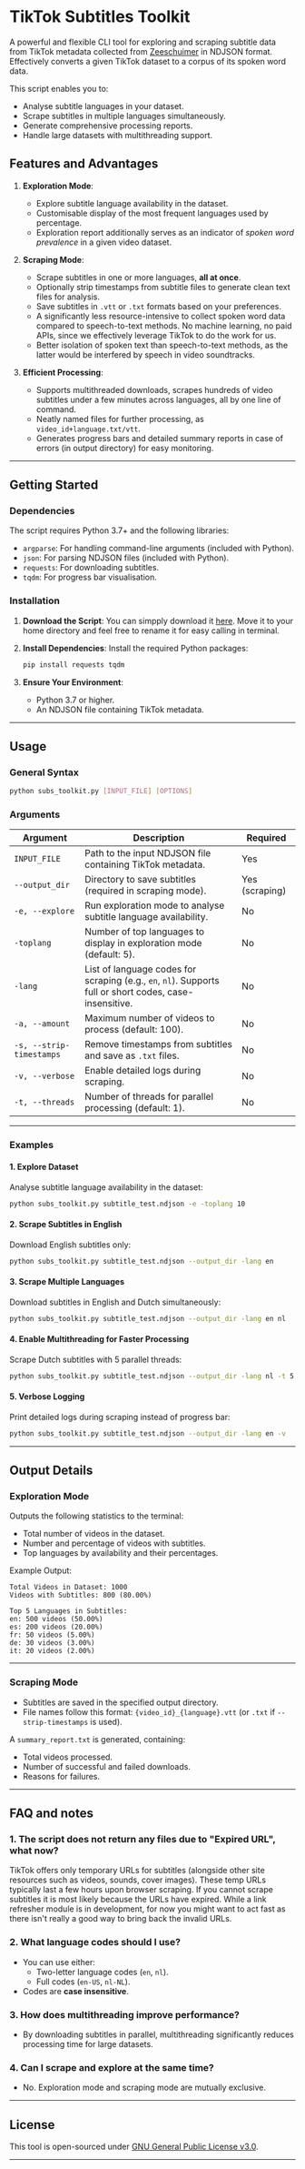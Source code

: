# **TikTok Subtitles Toolkit**

A powerful and flexible CLI tool for exploring and scraping subtitle data from TikTok metadata collected from [Zeeschuimer](https://github.com/digitalmethodsinitiative/zeeschuimer) in NDJSON format. Effectively converts a given TikTok dataset to a corpus of its spoken word data.

This script enables you to:
- Analyse subtitle languages in your dataset.
- Scrape subtitles in multiple languages simultaneously.
- Generate comprehensive processing reports.
- Handle large datasets with multithreading support.

## **Features and Advantages**
1. **Exploration Mode**:
   - Explore subtitle language availability in the dataset.
   - Customisable display of the most frequent languages used by percentage.
   - Exploration report additionally serves as an indicator of _spoken word prevalence_ in a given video dataset.

2. **Scraping Mode**:
   - Scrape subtitles in one or more languages, **all at once**.
   - Optionally strip timestamps from subtitle files to generate clean text files for analysis.
   - Save subtitles in `.vtt` or `.txt` formats based on your preferences.
   - A significantly less resource-intensive to collect spoken word data compared to speech-to-text methods. No machine learning, no paid APIs, since we effectively leverage TikTok to do the work for us.
   - Better isolation of spoken text than speech-to-text methods, as the latter would be interfered by speech in video soundtracks.

3. **Efficient Processing**:
   - Supports multithreaded downloads, scrapes hundreds of video subtitles under a few minutes across languages, all by one line of command.
   - Neatly named files for further processing, as `video_id+language.txt/vtt`.
   - Generates progress bars and detailed summary reports in case of errors (in output directory) for easy monitoring.

---

## **Getting Started**

### **Dependencies**
The script requires Python 3.7+ and the following libraries:
- `argparse`: For handling command-line arguments (included with Python).
- `json`: For parsing NDJSON files (included with Python).
- `requests`: For downloading subtitles.
- `tqdm`: For progress bar visualisation.

### **Installation**
1. **Download the Script**:
   You can simpply download it [here](https://github.com/j-nivekk/miscdataworks/blob/3844e5c6ff4520d1e98beefbdec96b88c77be160/TikTok/subs_toolkit.py). Move it to your home directory and feel free to rename it for easy calling in terminal.
   

3. **Install Dependencies**:
   Install the required Python packages:
   ```bash
   pip install requests tqdm
   ```

4. **Ensure Your Environment**:
   - Python 3.7 or higher.
   - An NDJSON file containing TikTok metadata.

---

## **Usage**

### **General Syntax**
```bash
python subs_toolkit.py [INPUT_FILE] [OPTIONS]
```

### **Arguments**
| **Argument**       | **Description**                                                                                         | **Required** |
|---------------------|-----------------------------------------------------------------------------------------------------|-------------|
| `INPUT_FILE`       | Path to the input NDJSON file containing TikTok metadata.                                             | Yes         |
| `--output_dir`     | Directory to save subtitles (required in scraping mode).                                              | Yes (scraping) |
| `-e, --explore`    | Run exploration mode to analyse subtitle language availability.                                       | No          |
| `-toplang`         | Number of top languages to display in exploration mode (default: 5).                                  | No          |
| `-lang`            | List of language codes for scraping (e.g., `en`, `nl`). Supports full or short codes, case-insensitive. | No          |
| `-a, --amount`     | Maximum number of videos to process (default: 100).                                                   | No          |
| `-s, --strip-timestamps` | Remove timestamps from subtitles and save as `.txt` files.                                       | No          |
| `-v, --verbose`    | Enable detailed logs during scraping.                                                                 | No          |
| `-t, --threads`    | Number of threads for parallel processing (default: 1).                                               | No          |

---

### **Examples**

#### **1. Explore Dataset**
Analyse subtitle language availability in the dataset:
```bash
python subs_toolkit.py subtitle_test.ndjson -e -toplang 10
```

#### **2. Scrape Subtitles in English**
Download English subtitles only:
```bash
python subs_toolkit.py subtitle_test.ndjson --output_dir -lang en
```

#### **3. Scrape Multiple Languages**
Download subtitles in English and Dutch simultaneously:
```bash
python subs_toolkit.py subtitle_test.ndjson --output_dir -lang en nl
```

#### **4. Enable Multithreading for Faster Processing**
Scrape Dutch subtitles with 5 parallel threads:
```bash
python subs_toolkit.py subtitle_test.ndjson --output_dir -lang nl -t 5
```

#### **5. Verbose Logging**
Print detailed logs during scraping instead of progress bar:
```bash
python subs_toolkit.py subtitle_test.ndjson --output_dir -lang en -v
```

---

## **Output Details**

### **Exploration Mode**
Outputs the following statistics to the terminal:
- Total number of videos in the dataset.
- Number and percentage of videos with subtitles.
- Top languages by availability and their percentages.

Example Output:
```
Total Videos in Dataset: 1000
Videos with Subtitles: 800 (80.00%)

Top 5 Languages in Subtitles:
en: 500 videos (50.00%)
es: 200 videos (20.00%)
fr: 50 videos (5.00%)
de: 30 videos (3.00%)
it: 20 videos (2.00%)
```

---

### **Scraping Mode**
- Subtitles are saved in the specified output directory.
- File names follow this format: `{video_id}_{language}.vtt` (or `.txt` if `--strip-timestamps` is used).

A `summary_report.txt` is generated, containing:
- Total videos processed.
- Number of successful and failed downloads.
- Reasons for failures.

---

## **FAQ and notes**

### **1. The script does not return any files due to "Expired URL", what now?**
TikTok offers only temporary URLs for subtitles (alongside other site resources such as videos, sounds, cover images). These temp URLs typically last a few hours upon browser scraping. If you cannot scrape subtitles it is most likely because the URLs have expired. While a link refresher module is in development, for now you might want to act fast as there isn't really a good way to bring back the invalid URLs.

### **2. What language codes should I use?**
- You can use either:
  - Two-letter language codes (`en`, `nl`).
  - Full codes (`en-US`, `nl-NL`).
- Codes are **case insensitive**.

### **3. How does multithreading improve performance?**
- By downloading subtitles in parallel, multithreading significantly reduces processing time for large datasets.

### **4. Can I scrape and explore at the same time?**
- No. Exploration mode and scraping mode are mutually exclusive.

---

## **License**
This tool is open-sourced under [GNU General Public License v3.0](https://github.com/j-nivekk/miscdataworks/blob/main/LICENSE).

---
